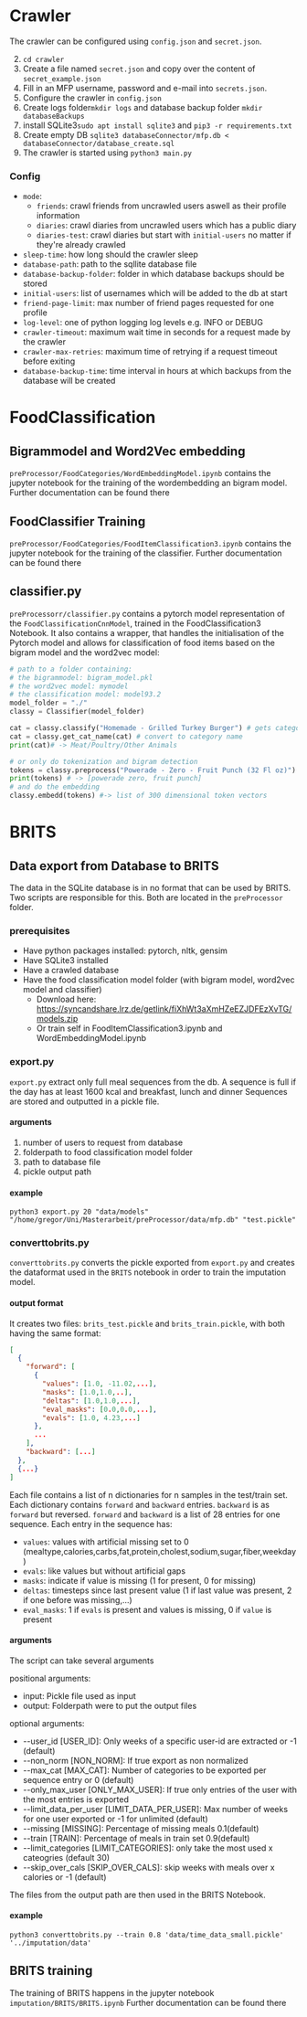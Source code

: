 # Crawler

The crawler can be configured using `config.json` and `secret.json`.

2. `cd crawler`
3. Create a file named `secret.json` and copy over the content of `secret_example.json`
4. Fill in an MFP username, password and e-mail into `secrets.json`.
5. Configure the crawler in `config.json`
6. Create logs folder`mkdir logs` and database backup folder `mkdir databaseBackups`
7. install SQLite3`sudo apt install sqlite3` and `pip3 -r requirements.txt`
8. Create empty DB `sqlite3 databaseConnector/mfp.db < databaseConnector/database_create.sql`
9. The crawler is started using `python3 main.py`

### Config
* `mode`: 
  * `friends`: crawl friends from uncrawled users aswell as their profile information
  * `diaries`: crawl diaries from uncrawled users which has a public diary
  * `diaries-test`: crawl diaries but start with `initial-users` no matter if they're already crawled
* `sleep-time`: how long should the crawler sleep
* `database-path`: path to the sqllite database file
* `database-backup-folder`: folder in which database backups should be stored
* `initial-users`: list of usernames which will be added to the db at start
* `friend-page-limit`: max number of friend pages requested for one profile
* `log-level`: one of python logging log levels e.g. INFO or DEBUG
* `crawler-timeout`: maximum wait time in seconds for a request made by the crawler
* `crawler-max-retries`: maximum time of retrying if a request timeout before exiting
* `database-backup-time`: time interval in hours at which backups from the database will be created

# FoodClassification
## Bigrammodel and Word2Vec embedding
`preProcessor/FoodCategories/WordEmbeddingModel.ipynb` contains the jupyter notebook for the training of the wordembedding an bigram model.
Further documentation can be found there

## FoodClassifier Training
`preProcessor/FoodCategories/FoodItemClassification3.ipynb` contains the jupyter notebook for the training of the classifier.
Further documentation can be found there

## classifier.py
`preProcessorr/classifier.py` contains a pytorch model representation of the `FoodClassificationCnnModel`,
trained in the FoodClassification3 Notebook. It also contains a wrapper, that handles the initialisation
of the Pytorch model and allows for classification of food items based on the bigram model and the word2vec model:
```python
# path to a folder containing: 
# the bigrammodel: bigram_model.pkl
# the word2vec model: mymodel
# the classification model: model93.2
model_folder = "./" 
classy = Classifier(model_folder)

cat = classy.classify("Homemade - Grilled Turkey Burger") # gets category as number
cat = classy.get_cat_name(cat) # convert to category name
print(cat)# -> Meat/Poultry/Other Animals

# or only do tokenization and bigram detection
tokens = classy.preprocess("Powerade - Zero - Fruit Punch (32 Fl oz)") 		
print(tokens) # -> [powerade zero, fruit punch] 
# and do the embedding
classy.embedd(tokens) #-> list of 300 dimensional token vectors
```


# BRITS
## Data export from Database to BRITS
The data in the SQLite database is in no format that can be used by BRITS.
Two scripts are responsible for this. Both are located in the `preProcessor` folder.
### prerequisites
* Have python packages installed:  pytorch, nltk, gensim
* Have SQLite3 installed
* Have a crawled database
* Have the food classification model folder (with bigram model, word2vec model and classifier)
  * Download here: https://syncandshare.lrz.de/getlink/fiXhWt3aXmHZeEZJDFEzXvTG/models.zip
  * Or train self in FoodItemClassification3.ipynb and WordEmbeddingModel.ipynb
  
### export.py
`export.py` extract only full meal sequences from the db. 
A sequence is full if the day has at least 1600 kcal and breakfast, lunch and dinner
Sequences are stored and outputted in a pickle file.
#### arguments
1. number of users to request from database
2. folderpath to food classification model folder
3. path to database file
4. pickle output path
#### example
`python3 export.py 20 "data/models" "/home/gregor/Uni/Masterarbeit/preProcessor/data/mfp.db" "test.pickle"`

### converttobrits.py
`converttobrits.py` converts the pickle exported from `export.py` 
and creates the dataformat used in the `BRITS` notebook in order to train
the imputation model.

#### output format
It creates two files: `brits_test.pickle` and `brits_train.pickle`, with both having
the same format:
```json
[
  {
    "forward": [
      {
        "values": [1.0, -11.02,...],
        "masks": [1.0,1.0,..],
        "deltas": [1.0,1.0,...],
        "eval_masks": [0.0,0.0,...],
        "evals": [1.0, 4.23,...]
      },
      ...
    ],
    "backward": [...]
  },
  {...}
]
```
Each file contains a list of n dictionaries for n samples in the test/train set.
Each dictionary contains `forward` and `backward` entries. `backward` is as `forward` but reversed.
`forward` and `backward` is a list of 28 entries for one sequence. Each entry in the sequence has:
* `values`: values with artificial missing set to 0 (mealtype,calories,carbs,fat,protein,cholest,sodium,sugar,fiber,weekday)
* `evals`: like values but without artificial gaps
* `masks`: indicate if value is missing (1 for present, 0 for missing)
* `deltas`: timesteps since last present value (1 if last value was present, 2 if one before was missing,...)
* `eval_masks`: 1 if `evals` is present and values is missing, 0 if `value` is present

#### arguments
The script can take several arguments

positional arguments:
*  input: Pickle file used as input
*  output: Folderpath were to put the output files

optional arguments:
*  --user_id [USER_ID]: Only weeks of a specific user-id are extracted or -1 (default)
*  --non_norm [NON_NORM]: If true export as non normalized
*  --max_cat [MAX_CAT]: Number of categories to be exported per sequence entry or 0 (default)
*  --only_max_user [ONLY_MAX_USER]: If true only entries of the user with the most entries is exported
*  --limit_data_per_user [LIMIT_DATA_PER_USER]: Max number of weeks for one user exported or -1 for unlimited (default)
*  --missing [MISSING]: Percentage of missing meals 0.1(default)
*  --train [TRAIN]: Percentage of meals in train set 0.9(default)
*  --limit_categories [LIMIT_CATEGORIES]: only take the most used x cateogries (default 30)
*  --skip_over_cals [SKIP_OVER_CALS]: skip weeks with meals over x calories or -1 (default)

The files from the output path are then used in the BRITS Notebook.

#### example
`python3 converttobrits.py --train 0.8 'data/time_data_small.pickle' '../imputation/data'`
## BRITS training
The training of BRITS happens in the jupyter notebook `imputation/BRITS/BRITS.ipynb`
Further documentation can be found there


